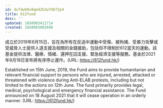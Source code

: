 ```yaml
---
id: dufdw69x0qmd2b3w7d672p4
title: 612fund
desc: ''
updated: 1650983411714
created: 1650983002698
---
```


成立於2019年6月15日，旨在為所有在反送中運動中受傷、被拘捕、受暴力攻擊或受威脅人士提供人道支援及相關的金錢援助，包括但不限制於612當天的運動。該基金提供法律、醫療、情緒、還押在囚支援、緊急經濟支援等服務。基金於2021年8月18日宣布將有序停止運作。(URL: https://612fund.hk/)

Established on 15th June, 2019, the Fund aims to provide humanitarian and relevant financial support to persons who are injured, arrested, attacked or threatened with violence during Anti-ELAB protests, including but not limited to the actions on 12th June. The fund primarily provides legal, medical, psychological and emergency financial assistance. The Fund announced on 18 August 2021 that it will cease operation in an orderly manner. (URL: https://612fund.hk/)